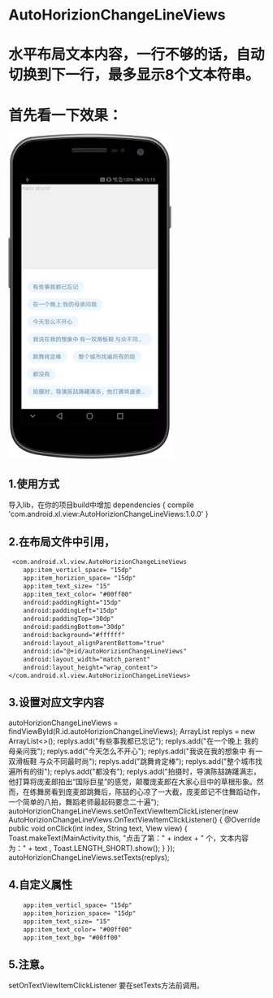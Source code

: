 # AutoHorizionChangeLineViews
# 水平布局文本内容，一行不够的话，自动切换到下一行，最多显示8个文本符串。
# 首先看一下效果：
![](https://github.com/xilinch/AutoHorizionChangeLineViews/blob/master/pic/xt.webp)



## 1.使用方式

导入lib，在你的项目build中增加
dependencies {
   compile 'com.android.xl.view:AutoHorizionChangeLineViews:1.0.0'
}


## 2.在布局文件中引用，

     <com.android.xl.view.AutoHorizionChangeLineViews
        app:item_verticl_space= "15dp"
        app:item_horizion_space= "15dp"
        app:item_text_size= "15"
        app:item_text_color= "#00ff00"
        android:paddingRight="15dp"
        android:paddingLeft="15dp"
        android:paddingTop="30dp"
        android:paddingBottom="30dp"
        android:background="#ffffff"
        android:layout_alignParentBottom="true"
        android:id="@+id/autoHorizionChangeLineViews"
        android:layout_width="match_parent"
        android:layout_height="wrap_content"></com.android.xl.view.AutoHorizionChangeLineViews>

## 3.设置对应文字内容
   autoHorizionChangeLineViews = findViewById(R.id.autoHorizionChangeLineViews);
        ArrayList<String> replys = new ArrayList<>();
        replys.add("有些事我都已忘记");
        replys.add("在一个晚上 我的母亲问我");
        replys.add("今天怎么不开心");
        replys.add("我说在我的想象中 有一双滑板鞋 与众不同最时尚");
        replys.add("跳舞肯定棒");
        replys.add("整个城市找遍所有的街");
        replys.add("都没有");
        replys.add("拍摄时，导演陈喆踌躇满志，他打算将庞麦郎拍出“国际巨星”的感觉，颠覆庞麦郎在大家心目中的草根形象。然而，在练舞房看到庞麦郎跳舞后，陈喆的心凉了一大截，庞麦郎记不住舞蹈动作，一个简单的八拍，舞蹈老师最起码要念二十遍");
        autoHorizionChangeLineViews.setOnTextViewItemClickListener(new           AutoHorizionChangeLineViews.OnTextViewItemClickListener() {
            @Override
            public void onClick(int index, String text, View view) {
                Toast.makeText(MainActivity.this, "点击了第：" + index + " 个，文本内容为：" + text , Toast.LENGTH_SHORT).show();
            }
        });
        autoHorizionChangeLineViews.setTexts(replys);


## 4.自定义属性
        app:item_verticl_space= "15dp"
        app:item_horizion_space= "15dp"
        app:item_text_size= "15"
        app:item_text_color= "#00ff00"
        app:item_text_bg= "#00ff00"

    
## 5.注意。
   setOnTextViewItemClickListener 要在setTexts方法前调用。
   


